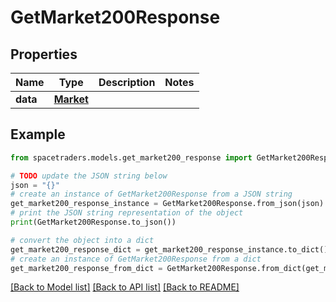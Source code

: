 # GetMarket200Response


## Properties

Name | Type | Description | Notes
------------ | ------------- | ------------- | -------------
**data** | [**Market**](Market.md) |  | 

## Example

```python
from spacetraders.models.get_market200_response import GetMarket200Response

# TODO update the JSON string below
json = "{}"
# create an instance of GetMarket200Response from a JSON string
get_market200_response_instance = GetMarket200Response.from_json(json)
# print the JSON string representation of the object
print(GetMarket200Response.to_json())

# convert the object into a dict
get_market200_response_dict = get_market200_response_instance.to_dict()
# create an instance of GetMarket200Response from a dict
get_market200_response_from_dict = GetMarket200Response.from_dict(get_market200_response_dict)
```
[[Back to Model list]](../README.md#documentation-for-models) [[Back to API list]](../README.md#documentation-for-api-endpoints) [[Back to README]](../README.md)


